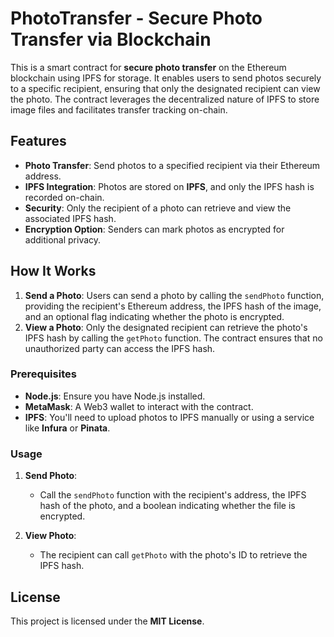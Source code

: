 

# PhotoTransfer - Secure Photo Transfer via Blockchain

This is a smart contract for **secure photo transfer** on the Ethereum blockchain using IPFS for storage. It enables users to send photos securely to a specific recipient, ensuring that only the designated recipient can view the photo. The contract leverages the decentralized nature of IPFS to store image files and facilitates transfer tracking on-chain.

## Features
- **Photo Transfer**: Send photos to a specified recipient via their Ethereum address.
- **IPFS Integration**: Photos are stored on **IPFS**, and only the IPFS hash is recorded on-chain.
- **Security**: Only the recipient of a photo can retrieve and view the associated IPFS hash.
- **Encryption Option**: Senders can mark photos as encrypted for additional privacy.


## How It Works
1. **Send a Photo**: Users can send a photo by calling the `sendPhoto` function, providing the recipient's Ethereum address, the IPFS hash of the image, and an optional flag indicating whether the photo is encrypted.
2. **View a Photo**: Only the designated recipient can retrieve the photo's IPFS hash by calling the `getPhoto` function. The contract ensures that no unauthorized party can access the IPFS hash.


### Prerequisites
- **Node.js**: Ensure you have Node.js installed.
- **MetaMask**: A Web3 wallet to interact with the contract.
- **IPFS**: You'll need to upload photos to IPFS manually or using a service like **Infura** or **Pinata**.


### Usage

1. **Send Photo**:
   - Call the `sendPhoto` function with the recipient's address, the IPFS hash of the photo, and a boolean indicating whether the file is encrypted.

2. **View Photo**:
   - The recipient can call `getPhoto` with the photo's ID to retrieve the IPFS hash.


## License
This project is licensed under the **MIT License**.
